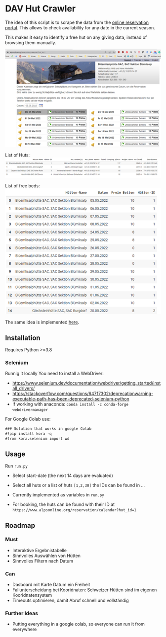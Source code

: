 # DAV Hut Crawler

The idea of this script is to scrape the data from the [online reservation portal](https://www.alpenverein.de/huetten-wege-touren/huetteninfo/huetten-in-den-alpen/onlinereservierungssystem-der-alpenvereinshuetten_aid_28962.html). This allows to check availability for any date in the current season. 

This makes it easy to identify a free hut on any giving data, instead of browsing them manually.

![](doc/HRSReservationen.png)

List of Huts:
![](doc/results_huts.png)

List of free beds:
![](doc/results_empty_bed.png)

The same idea is implemented [here](https://www.deine-berge.de/av_reservierung.php).

## Installation

Requires Python >=3.8

### Selenium

Runnig it locally You need to install a WebDriver:
- https://www.selenium.dev/documentation/webdriver/getting_started/install_drivers/
- https://stackoverflow.com/questions/64717302/deprecationwarning-executable-path-has-been-deprecated-selenium-python
- If working with anaconda: ```conda install -c conda-forge webdrivermanager```


For Google Colab use:

```
### Solution that works in google Colab
#!pip install kora -q
#from kora.selenium import wd
```


## Usage

Run ```run.py```

- Select start-date (the next 14 days are evaluated)
- Select all huts or a list of huts ```[1,2,30]``` the IDs can be found in ...
- Currently implemented as variables in  ```run.py```

- For booking, the huts can be found with their ID at ```https://www.alpsonline.org/reservation/calendar?hut_id=1```


## Roadmap

### Must

- Interaktive Ergebnistabelle
- Sinnvolles Auswählen von Hütten
- Sinnvolles Filtern nach Datum


### Can

- Dasboard mit Karte Datum ein Freiheit
- Fallunterscheidung bei Kooridnaten: Schweizer Hütten sind im eigenen Kooridnatensystem
- Timeouts optimieren, damit Abruf schnell und vollständig

### Further Ideas

- Putting everything in a google colab, so everyone can run it from everywhere